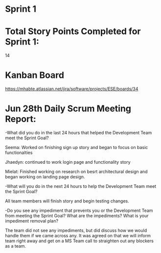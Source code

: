 # Sprint 1

# Total Story Points Completed for Sprint 1:

14


# Kanban Board

https://mhabte.atlassian.net/jira/software/projects/ESE/boards/34


# Jun 28th Daily Scrum Meeting Report:

-What did you do in the last 24 hours that helped the Development Team meet the Sprint Goal?

  Seema: Worked on finishing sign up story and began to focus on basic functionalties

  Jhaedyn: continued to work login page and functionality story

  Mielat: Finished working on research on besrt architectural design and began working on landing page design.


-What will you do in the next 24 hours to help the Development Team meet the Sprint Goal? 

  All team members will finish story and begin testing changes.


-Do you see any impediment that prevents you or the Development Team from meeting the Sprint Goal? What are the impediments? What is your impediment removal plan?

  The team did not see any impediments, but did discuss how we would handle them if we came across any. It was agreed on that we will inform team right away and get on a MS Team call to straighten out any blockers as a team.



